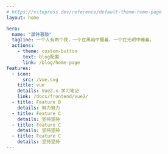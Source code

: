 ```yaml
---
# https://vitepress.dev/reference/default-theme-home-page
layout: home

hero:
  name: "晨钟暮鼓"
  tagline: 一个人有两个我，一个在黑暗中醒着，一个在光明中睡着。
  actions:
    - theme: custom-button
      text: blog配置
      link: /blog/home-page
features:
  - icon: 
      src: /Vue.svg
    title: vue
    details: Vue2.x 学习笔记
    link: /docs/frontend/vue2/
  - title: Feature B
    details: 努力努力
  - title: Feature C  
    details: 坚持坚持
  - title: Feature C
    details: 坚持坚持
  - title: Feature C
    details: 坚持坚持
---
```


